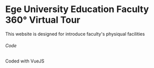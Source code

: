 # Ege University Education Faculty 360° Virtual Tour

This website is designed for introduce faculty's physiqual facilities

###### Code

Coded with VueJS
